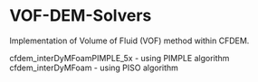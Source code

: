 # VOF-DEM-Solvers
Implementation of Volume of Fluid (VOF) method within CFDEM.

cfdem_interDyMFoamPIMPLE_5x - using PIMPLE algorithm
cfdem_interDyMFoam - using PISO algorithm

